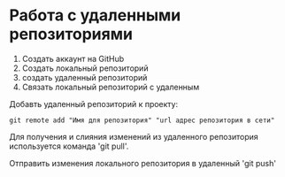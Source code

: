 # Работа с удаленными репозиториями

1. Создать аккаунт на GitHub
2.  Создать локальный репозиторий
3. создать удаленный репозиторий 
4. Связать локальный репозиторий с удаленным

Добавть удаленный репозиторий к проекту:
```
git remote add "Имя для репозитория" "url адрес репозитория в сети"
```
Для получения и слияния изменений из удаленного репозитория используется команда 'git pull'.

Отправить изменения локального репозитория в удаленный 'git push'
